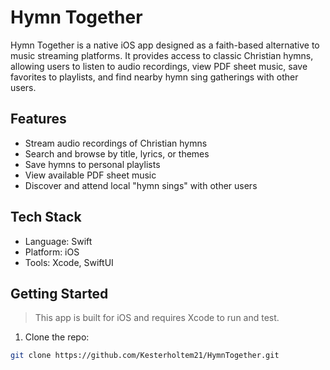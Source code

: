 # Hymn Together

Hymn Together is a native iOS app designed as a faith-based alternative to music streaming platforms. It provides access to classic Christian hymns, allowing users to listen to audio recordings, view PDF sheet music, save favorites to playlists, and find nearby hymn sing gatherings with other users.

## Features
- Stream audio recordings of Christian hymns
- Search and browse by title, lyrics, or themes
- Save hymns to personal playlists
- View available PDF sheet music
- Discover and attend local "hymn sings" with other users

## Tech Stack
- Language: Swift
- Platform: iOS
- Tools: Xcode, SwiftUI

## Getting Started

> This app is built for iOS and requires Xcode to run and test.

1. Clone the repo:
```bash
git clone https://github.com/Kesterholtem21/HymnTogether.git

